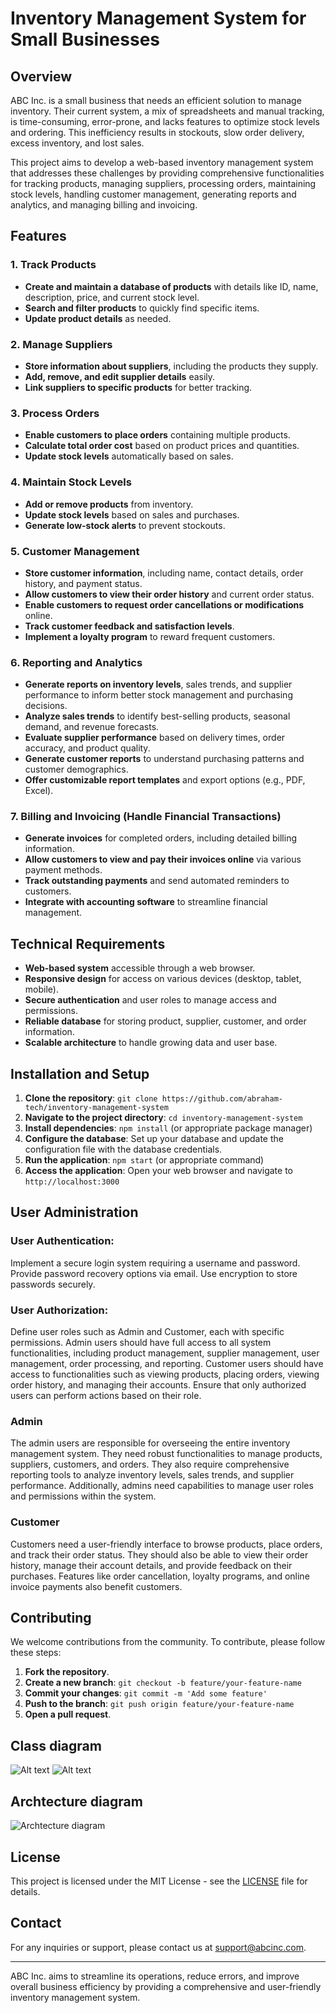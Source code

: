 # Inventory Management System for Small Businesses

## Overview

ABC Inc. is a small business that needs an efficient solution to manage inventory. Their current system, a mix of spreadsheets and manual tracking, is time-consuming, error-prone, and lacks features to optimize stock levels and ordering. This inefficiency results in stockouts, slow order delivery, excess inventory, and lost sales.

This project aims to develop a web-based inventory management system that addresses these challenges by providing comprehensive functionalities for tracking products, managing suppliers, processing orders, maintaining stock levels, handling customer management, generating reports and analytics, and managing billing and invoicing.

## Features

### 1. Track Products
- **Create and maintain a database of products** with details like ID, name, description, price, and current stock level.
- **Search and filter products** to quickly find specific items.
- **Update product details** as needed.

### 2. Manage Suppliers
- **Store information about suppliers**, including the products they supply.
- **Add, remove, and edit supplier details** easily.
- **Link suppliers to specific products** for better tracking.

### 3. Process Orders
- **Enable customers to place orders** containing multiple products.
- **Calculate total order cost** based on product prices and quantities.
- **Update stock levels** automatically based on sales.

### 4. Maintain Stock Levels
- **Add or remove products** from inventory.
- **Update stock levels** based on sales and purchases.
- **Generate low-stock alerts** to prevent stockouts.

### 5. Customer Management
- **Store customer information**, including name, contact details, order history, and payment status.
- **Allow customers to view their order history** and current order status.
- **Enable customers to request order cancellations or modifications** online.
- **Track customer feedback and satisfaction levels**.
- **Implement a loyalty program** to reward frequent customers.

### 6. Reporting and Analytics
- **Generate reports on inventory levels**, sales trends, and supplier performance to inform better stock management and purchasing decisions.
- **Analyze sales trends** to identify best-selling products, seasonal demand, and revenue forecasts.
- **Evaluate supplier performance** based on delivery times, order accuracy, and product quality.
- **Generate customer reports** to understand purchasing patterns and customer demographics.
- **Offer customizable report templates** and export options (e.g., PDF, Excel).

### 7. Billing and Invoicing (Handle Financial Transactions)
- **Generate invoices** for completed orders, including detailed billing information.
- **Allow customers to view and pay their invoices online** via various payment methods.
- **Track outstanding payments** and send automated reminders to customers.
- **Integrate with accounting software** to streamline financial management.

## Technical Requirements
- **Web-based system** accessible through a web browser.
- **Responsive design** for access on various devices (desktop, tablet, mobile).
- **Secure authentication** and user roles to manage access and permissions.
- **Reliable database** for storing product, supplier, customer, and order information.
- **Scalable architecture** to handle growing data and user base.

## Installation and Setup
1. **Clone the repository**: `git clone https://github.com/abraham-tech/inventory-management-system`
2. **Navigate to the project directory**: `cd inventory-management-system`
3. **Install dependencies**: `npm install` (or appropriate package manager)
4. **Configure the database**: Set up your database and update the configuration file with the database credentials.
5. **Run the application**: `npm start` (or appropriate command)
6. **Access the application**: Open your web browser and navigate to `http://localhost:3000`

## User Administration 

### User Authentication:

Implement a secure login system requiring a username and password.
Provide password recovery options via email.
Use encryption to store passwords securely.

### User Authorization:

Define user roles such as Admin and Customer, each with specific permissions.
Admin users should have full access to all system functionalities, including product management, supplier management, user management, order processing, and reporting.
Customer users should have access to functionalities such as viewing products, placing orders, viewing order history, and managing their accounts.
Ensure that only authorized users can perform actions based on their role.

### Admin
The admin users are responsible for overseeing the entire inventory management system. They need robust functionalities to manage products, suppliers, customers, and orders. They also require comprehensive reporting tools to analyze inventory levels, sales trends, and supplier performance. Additionally, admins need capabilities to manage user roles and permissions within the system.

### Customer
Customers need a user-friendly interface to browse products, place orders, and track their order status. They should also be able to view their order history, manage their account details, and provide feedback on their purchases. Features like order cancellation, loyalty programs, and online invoice payments also benefit customers.

## Contributing
We welcome contributions from the community. To contribute, please follow these steps:
1. **Fork the repository**.
2. **Create a new branch**: `git checkout -b feature/your-feature-name`
3. **Commit your changes**: `git commit -m 'Add some feature'`
4. **Push to the branch**: `git push origin feature/your-feature-name`
5. **Open a pull request**.

## Class diagram
![Alt text](screenshots/classDiagram)
![Alt text](screenshots/userClassDiagram)


## Archtecture diagram
![Archtecture diagram](screenshots/architectureDiagram)




## License
This project is licensed under the MIT License - see the [LICENSE](LICENSE) file for details.

## Contact
For any inquiries or support, please contact us at support@abcinc.com.

---

ABC Inc. aims to streamline its operations, reduce errors, and improve overall business efficiency by providing a comprehensive and user-friendly inventory management system.
